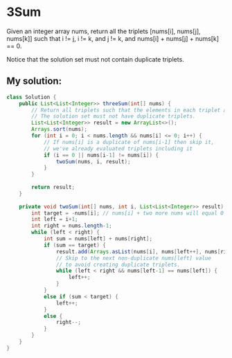 # 3Sum

Given an integer array nums, return all the triplets [nums[i], nums[j], nums[k]] such that i != j, i != k, and j != k, and nums[i] + nums[j] + nums[k] == 0.

Notice that the solution set must not contain duplicate triplets.

## My solution:

```Java
class Solution {
    public List<List<Integer>> threeSum(int[] nums) {
        // Return all triplets such that the elements in each triplet adds up to 0.
        // The solution set must not have duplicate triplets.
        List<List<Integer>> result = new ArrayList<>();
        Arrays.sort(nums);
        for (int i = 0; i < nums.length && nums[i] <= 0; i++) {
            // If nums[i] is a duplicate of nums[i-1] then skip it,
            // we've already evaluated triplets including it
            if (i == 0 || nums[i-1] != nums[i]) {
                twoSum(nums, i, result);
            }
        }
        
        return result;
    }
    
    private void twoSum(int[] nums, int i, List<List<Integer>> result) {
        int target = -nums[i]; // nums[i] + two more nums will equal 0
        int left = i+1;
        int right = nums.length-1;
        while (left < right) {
            int sum = nums[left] + nums[right];
            if (sum == target) {
                result.add(Arrays.asList(nums[i], nums[left++], nums[right--]));
                // Skip to the next non-duplicate nums[left] value 
                // to avoid creating duplicate triplets.
                while (left < right && nums[left-1] == nums[left]) {
                    left++;
                }
            }
            else if (sum < target) {
                left++;
            }
            else {
                right--;
            }
        }
    }
}
```
